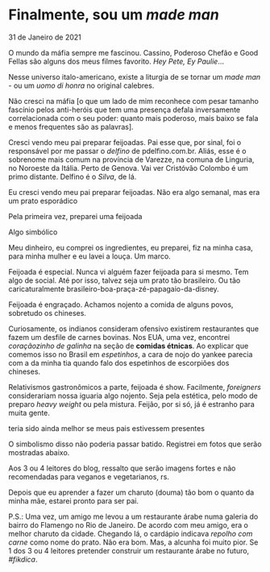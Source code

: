 # Finalmente, sou um *made man*

31 de Janeiro de 2021

O mundo da máfia sempre me fascinou. Cassino, Poderoso Chefão e Good Fellas são alguns dos meus filmes favorito. *Hey Pete, Ey Paulie*...

Nesse universo italo-americano, existe a liturgia de se tornar um *made man* - ou um *uomo di honra* no original calebres.

Não cresci na máfia [o que um lado de mim reconhece com pesar tamanho fascínio pelos anti-heróis que tem uma  presença defala inversamente correlacionada com o seu poder: quanto mais poderoso, mais baixo se fala e menos frequentes são as palavras].

Cresci vendo meu pai preparar feijoadas. Pai esse que, por sinal, foi o responsável por me passar o *delfino* de pdelfino.com.br. Aliás, esse é o sobrenome mais comum na província de Varezze, na comuna de Linguria, no Noroeste da Itália. Perto de Genova. Vai ver Cristóvão Colombo é um primo distante. Delfino é o *Silva*, de lá.



Eu cresci vendo meu pai preparar feijoadas. Não era algo semanal, mas era um prato esporádico

Pela primeira vez, preparei uma feijoada

Algo simbólico

Meu dinheiro, eu comprei os ingredientes, eu preparei, fiz na minha casa, para minha mulher e eu lavei a louça. Um marco.

Feijoada é especial. Nunca vi alguém fazer feijoada para si mesmo. Tem algo de social. Até por isso, talvez seja um prato tão brasileiro. Ou tão caricaturalmente brasileiro-boa-praça-zé-papagaio-da-disney.

Feijoada é engraçado. Achamos nojento a comida de alguns povos, sobretudo os chineses.

Curiosamente, os indianos consideram ofensivo existirem restaurantes que fazem um desfile de carnes bovinas. Nos EUA, uma vez, encontrei *coraçãozinho de galinha* na seção de **comidas étnicas**. Ao explicar que comemos isso no Brasil em *espetinhos*, a cara de nojo do yankee parecia com a da minha tia quando falo dos espetinhos de escorpiões dos chineses.

Relativismos gastronômicos a parte, feijoada é show. Facilmente, *foreigners* considerariam nossa iguaria algo nojento. Seja pela estética, pelo modo de preparo *heavy weight* ou pela mistura. Feijão, por si só, já é estranho para muita gente.

teria sido ainda melhor se meus pais estivessem presentes

O simbolismo disso não poderia passar batido. Registrei em fotos que serão mostradas abaixo.

Aos 3 ou 4 leitores do blog, ressalto que serão imagens fortes e não recomendadas para veganos e vegetarianos, rs.

Depois que eu aprender a fazer um charuto (douma) tão bom o quanto da minha mãe, estarei pronto para ser pai.



P.S.: Uma vez, um amigo me levou a um restaurante árabe numa galeria do bairro do Flamengo no Rio de Janeiro. De acordo com meu amigo, era o melhor charuto da cidade. Chegando lá, o cardápio indicava *repolho com carne* como nome do prato. Não era bom. Mas, a alcunha foi muito pior. Se 1 dos 3 ou 4 leitores pretender construir um restaurante árabe no futuro, *#fikdica*.







